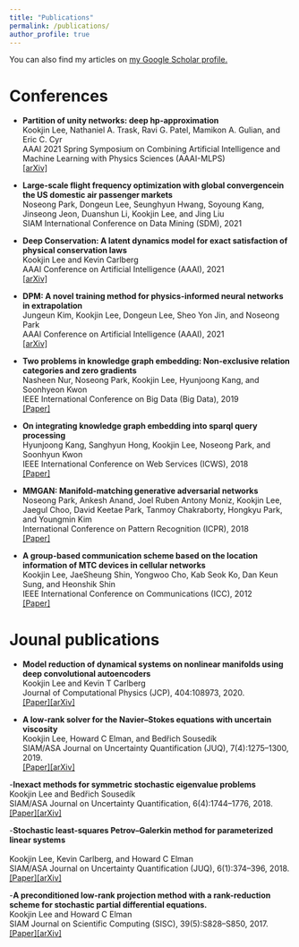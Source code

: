 ```yaml
---
title: "Publications"
permalink: /publications/
author_profile: true
---
```

You can also find my articles on <u><a href="https://scholar.google.com/citations?user=KL89hVQAAAAJ&hl=en">my Google Scholar profile</a>.</u>


Conferences
=====
- <b>Partition of unity networks: deep hp-approximation </b><br/>
Kookjin Lee, Nathaniel A. Trask, Ravi G. Patel, Mamikon A. Gulian, and Eric C. Cyr<br/> 
AAAI 2021 Spring Symposium on Combining Artificial Intelligence and Machine Learning with Physics Sciences (AAAI-MLPS) <br/> 
[[arXiv]](https://arxiv.org/abs/2101.11256)

- <b>Large-scale flight frequency optimization with global convergencein the US domestic air passenger markets</b><br/>
Noseong Park, Dongeun Lee, Seunghyun Hwang, Soyoung Kang, Jinseong Jeon, Duanshun Li, Kookjin Lee, and Jing Liu<br/>
SIAM International Conference on Data Mining (SDM), 2021

- <b>Deep Conservation: A latent dynamics model for exact satisfaction of physical conservation laws</b><br/>
Kookjin Lee and Kevin Carlberg<br/>
AAAI Conference on Artificial Intelligence (AAAI), 2021<br/>
[[arXiv]](https://arxiv.org/abs/1909.09754)

- <b>DPM: A novel training method for physics-informed neural networks in extrapolation</b><br/>
Jungeun Kim, Kookjin Lee, Dongeun Lee, Sheo Yon Jin, and Noseong Park<br/> 
AAAI Conference on Artificial Intelligence (AAAI), 2021<br/>
[[arXiv]](https://arxiv.org/abs/2012.02681)

- <b>Two problems in knowledge graph embedding: Non-exclusive relation categories and zero gradients</b><br/> 
Nasheen Nur, Noseong Park, Kookjin Lee, Hyunjoong Kang, and Soonhyeon Kwon<br/> 
IEEE International Conference on Big Data (Big Data), 2019<br/>
[[Paper]](https://ieeexplore.ieee.org/document/9005966)

- <b>On integrating knowledge graph embedding into sparql query processing</b><br/>
Hyunjoong Kang, Sanghyun Hong, Kookjin Lee, Noseong Park, and Soonhyun Kwon<br/> 
IEEE International Conference on Web Services (ICWS), 2018 <br/>
[[Paper]](https://ieeexplore.ieee.org/document/8456381)

- <b>MMGAN: Manifold-matching generative adversarial networks</b><br/>
Noseong Park, Ankesh Anand, Joel Ruben Antony Moniz, Kookjin Lee, Jaegul Choo, David Keetae Park, Tanmoy Chakraborty, Hongkyu Park, and Youngmin Kim<br/> 
International Conference on Pattern Recognition (ICPR), 2018<br/>
[[Paper]](https://ieeexplore.ieee.org/document/8545881)

- <b> A group-based communication scheme based on the location information of MTC devices in cellular networks</b><br/>
Kookjin Lee, JaeSheung Shin, Yongwoo Cho, Kab Seok Ko, Dan Keun Sung, and Heonshik Shin<br/>
IEEE International Conference on Communications (ICC), 2012<br/>
[[Paper]](https://ieeexplore.ieee.org/document/6364277)

Jounal publications
=====
- <b> Model reduction of dynamical systems on nonlinear manifolds using deep convolutional autoencoders</b><br/>
Kookjin Lee and Kevin T Carlberg<br/>
Journal of Computational Physics (JCP), 404:108973, 2020.<br/> 
[[Paper]](https://www.sciencedirect.com/science/article/pii/S0021999119306783?casa_token=02NNBzIRGlMAAAAA:BpGdU2WMfe_xIapkW7gyG-eNaxYVSTnv0UcVKofU5iWhR9mCIVkXf9HvciaLJ1W5pPfVXLgC8Q)[[arXiv]](https://arxiv.org/pdf/1812.08373.pdf) 

- <b> A low-rank solver for the Navier–Stokes equations with uncertain viscosity</b><br/>
Kookjin Lee, Howard C Elman, and Bedřich Sousedík<br/>
SIAM/ASA Journal on Uncertainty Quantification (JUQ), 7(4):1275–1300, 2019.<br/> 
[[Paper]](https://epubs.siam.org/doi/abs/10.1137/17M1151912)[[arXiv]](https://arxiv.org/abs/1710.05812)

-<b>Inexact methods for symmetric stochastic eigenvalue problems</b><br/>
Kookjin Lee and Bedřich Sousedík<br/>
SIAM/ASA Journal on Uncertainty Quantification, 6(4):1744–1776, 2018.<br/> 
[[Paper]](https://epubs.siam.org/doi/pdf/10.1137/18M1176026?casa_token=PIpEYkE2d84AAAAA:S8t3dlwEj_4B4C4JIgj2WsDWkb-fOpi4TGSUVAxwpkUa0Pyib3xI50v1H9F3m7bkiB2limKC4A)[[arXiv]](https://arxiv.org/abs/1811.00745) 

-<b>Stochastic least-squares Petrov–Galerkin method for parameterized linear systems</b><br/>  
Kookjin Lee, Kevin Carlberg, and Howard C Elman<br/>
SIAM/ASA Journal on Uncertainty Quantification (JUQ), 6(1):374–396, 2018.<br/>
[[Paper]](https://epubs.siam.org/doi/abs/10.1137/17M1110729)[[arXiv]](https://arxiv.org/abs/1701.01492)

-<b>A preconditioned low-rank projection method with a rank-reduction scheme for stochastic partial differential equations.</b><br/>
Kookjin Lee and Howard C Elman<br/>
SIAM Journal on Scientific Computing (SISC), 39(5):S828–S850, 2017.<br/>
[[Paper]](https://epubs.siam.org/doi/abs/10.1137/16M1075582)[[arXiv]](https://arxiv.org/abs/1605.05297)
